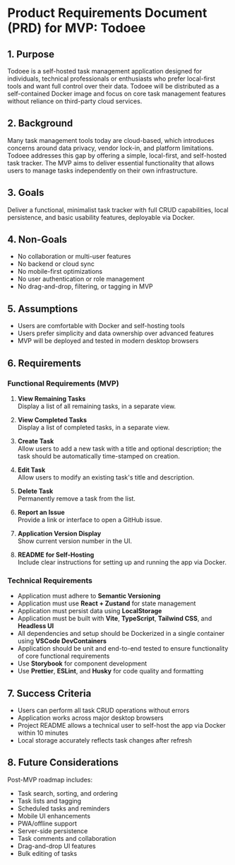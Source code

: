 # **Product Requirements Document (PRD) for MVP: Todoee**

## 1. Purpose
Todoee is a self-hosted task management application designed for individuals, technical professionals or enthusiasts who prefer local-first tools and want full control over their data. Todoee will be distributed as a self-contained Docker image and focus on core task management features without reliance on third-party cloud services.

## 2. Background
Many task management tools today are cloud-based, which introduces concerns around data privacy, vendor lock-in, and platform limitations. Todoee addresses this gap by offering a simple, local-first, and self-hosted task tracker. The MVP aims to deliver essential functionality that allows users to manage tasks independently on their own infrastructure.

## 3. Goals
Deliver a functional, minimalist task tracker with full CRUD capabilities, local persistence, and basic usability features, deployable via Docker.

## 4. Non-Goals
- No collaboration or multi-user features
- No backend or cloud sync
- No mobile-first optimizations
- No user authentication or role management
- No drag-and-drop, filtering, or tagging in MVP

## 5. Assumptions
- Users are comfortable with Docker and self-hosting tools
- Users prefer simplicity and data ownership over advanced features
- MVP will be deployed and tested in modern desktop browsers

## 6. Requirements

### Functional Requirements (MVP)
1. **View Remaining Tasks**  
   Display a list of all remaining tasks, in a separate view.

2. **View Completed Tasks**  
   Display a list of completed tasks, in a separate view.

3. **Create Task**  
   Allow users to add a new task with a title and optional description; the task should be automatically time-stamped on creation.

4. **Edit Task**  
   Allow users to modify an existing task's title and description.

5. **Delete Task**  
   Permanently remove a task from the list.

6. **Report an Issue**  
   Provide a link or interface to open a GitHub issue.

7. **Application Version Display**  
   Show current version number in the UI.

8. **README for Self-Hosting**  
   Include clear instructions for setting up and running the app via Docker.

### Technical Requirements
- Application must adhere to **Semantic Versioning**
- Application must use **React + Zustand** for state management
- Application must persist data using **LocalStorage**
- Application must be built with **Vite**, **TypeScript**, **Tailwind CSS**, and **Headless UI**
- All dependencies and setup should be Dockerized in a single container using **VSCode DevContainers**
- Application should be unit and end-to-end tested to ensure functionality of core functional requirements
- Use **Storybook** for component development
- Use **Prettier**, **ESLint**, and **Husky** for code quality and formatting

## 7. Success Criteria
- Users can perform all task CRUD operations without errors
- Application works across major desktop browsers
- Project README allows a technical user to self-host the app via Docker within 10 minutes
- Local storage accurately reflects task changes after refresh

## 8. Future Considerations
Post-MVP roadmap includes:
- Task search, sorting, and ordering
- Task lists and tagging
- Scheduled tasks and reminders
- Mobile UI enhancements
- PWA/offline support
- Server-side persistence
- Task comments and collaboration
- Drag-and-drop UI features
- Bulk editing of tasks
